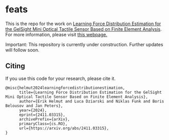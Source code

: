 # feats

This is the repo for the work on [Learning Force Distribution Estimation for the GelSight Mini Optical Tactile Sensor Based on Finite Element Analysis](https://arxiv.org/abs/2411.03315). For more information, please visit [this webpage.](https://feats-ai.github.io/) 

Important: This repository is currently under construction. Further updates will follow soon.


## Citing
If you use this code for your research, please cite it.
```
@misc{helmut2024learningforcedistributionestimation,
      title={Learning Force Distribution Estimation for the GelSight Mini Optical Tactile Sensor Based on Finite Element Analysis},
      author={Erik Helmut and Luca Dziarski and Niklas Funk and Boris Belousov and Jan Peters},
      year={2024},
      eprint={2411.03315},
      archivePrefix={arXiv},
      primaryClass={cs.RO},
      url={https://arxiv.org/abs/2411.03315},
}
```
